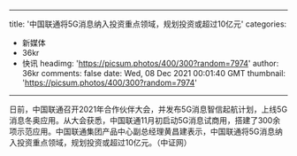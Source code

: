 
---
title: '中国联通将5G消息纳入投资重点领域，规划投资或超过10亿元'
categories: 
 - 新媒体
 - 36kr
 - 快讯
headimg: 'https://picsum.photos/400/300?random=7974'
author: 36kr
comments: false
date: Wed, 08 Dec 2021 00:01:40 GMT
thumbnail: 'https://picsum.photos/400/300?random=7974'
---

<div>   
日前，中国联通召开2021年合作伙伴大会，并发布5G消息智信起航计划，上线5G消息冬奥应用。从大会获悉，中国联通11月初启动5G消息试商用，搭建了300余项示范应用。中国联通集团产品中心副总经理黄昌建表示，中国联通将5G消息纳入投资重点领域，规划投资或超过10亿元。（中证网）  
</div>
            